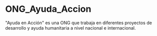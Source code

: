 # ONG_Ayuda_Accion
"Ayuda en Acción" es una ONG que trabaja en diferentes proyectos de desarrollo y ayuda humanitaria a  nivel nacional e internacional.
